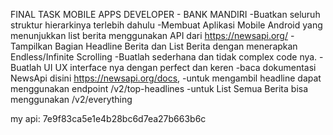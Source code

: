 FINAL TASK MOBILE APPS DEVELOPER - BANK MANDIRI
-Buatkan seluruh struktur hierarkinya terlebih dahulu
-Membuat Aplikasi Mobile Android yang menunjukkan
list berita menggunakan API dari https://newsapi.org/
-Tampilkan Bagian Headline Berita dan List Berita
dengan menerapkan Endless/Infinite Scrolling
-Buatlah sederhana dan tidak complex code nya.
-Buatlah UI UX interface nya dengan perfect dan keren
-baca dokumentasi NewsApi disini
 https://newsapi.org/docs,
-untuk mengambil headline dapat menggunakan
endpoint /v2/top-headlines
-untuk List Semua Berita bisa menggunakan
/v2/everything

my api: 7e9f83ca5e1e4b28bc6d7ea27b663b6c
